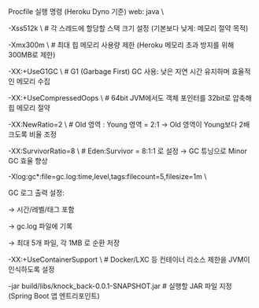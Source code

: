 Procfile 실행 명령 (Heroku Dyno 기준)
web: java \

-Xss512k \                                # 각 스레드에 할당할 스택 크기 설정 (기본보다 낮게: 메모리 절약 목적)

-Xmx300m \                                # 최대 힙 메모리 사용량 제한 (Heroku 메모리 초과 방지를 위해 300MB로 제한)

-XX:+UseG1GC \                            # G1 (Garbage First) GC 사용: 낮은 지연 시간 유지하며 효율적인 메모리 수집

-XX:+UseCompressedOops \                  # 64bit JVM에서도 객체 포인터를 32bit로 압축해 힙 메모리 절약

-XX:NewRatio=2 \                          # Old 영역 : Young 영역 = 2:1 → Old 영역이 Young보다 2배 크도록 비율 조정

-XX:SurvivorRatio=8 \                     # Eden:Survivor = 8:1:1 로 설정 → GC 튜닝으로 Minor GC 효율 향상

-Xlog:gc*:file=gc.log:time,level,tags:filecount=5,filesize=1m \  

GC 로그 출력 설정:

→ 시간/레벨/태그 포함

→ gc.log 파일에 기록

→ 최대 5개 파일, 각 1MB 로 순환 저장

-XX:+UseContainerSupport \               # Docker/LXC 등 컨테이너 리소스 제한을 JVM이 인식하도록 설정

-jar build/libs/knock_back-0.0.1-SNAPSHOT.jar  # 실행할 JAR 파일 지정 (Spring Boot 앱 엔트리포인트)